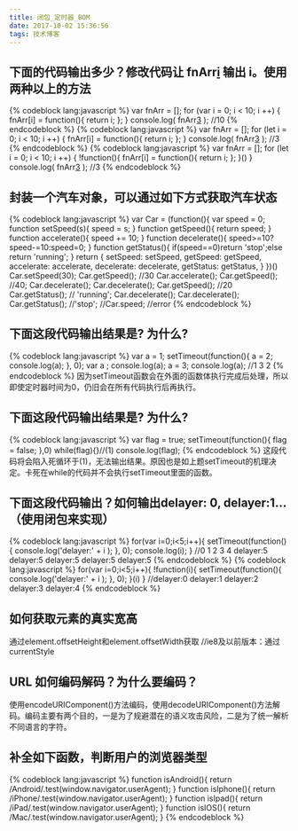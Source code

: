 ```yaml
---
title: 闭包_定时器_BOM
date: 2017-10-02 15:36:56
tags: 技术博客
---
```


## 下面的代码输出多少？修改代码让 fnArr[i]() 输出 i。使用 两种以上的方法
{% codeblock lang:javascript %}
    var fnArr = [];
    for (var i = 0; i < 10; i ++) {
        fnArr[i] =  function(){
    	    return i;
        };
    }
    console.log( fnArr[3]() );  //10
{% endcodeblock %}
{% codeblock lang:javascript %}
    var fnArr = [];
    for (let i = 0; i < 10; i ++) {
        fnArr[i] =  function(){
    	    return i;
        };
    }
    console.log( fnArr[3]() );  //3
{% endcodeblock %}
{% codeblock lang:javascript %}
    var fnArr = [];
    for (let i = 0; i < 10; i ++) {
    	!function(){
			fnArr[i] =  function(){
	    	    return i;
	        };
	    }()
    }
    console.log( fnArr[3]() );  //3
{% endcodeblock %}
## 封装一个汽车对象，可以通过如下方式获取汽车状态
{% codeblock lang:javascript %}
var Car = (function(){
	var speed = 0;
	function setSpeed(s){
	    speed = s;
	}
	function getSpeed(){
	    return speed;
	}
	function accelerate(){
		speed += 10;
	}
	function decelerate(){
		speed>=10?speed-=10:speed=0;
	}
	function getStatus(){
		if(speed==0)return 'stop';else return 'running';
	}
   return {
      setSpeed: setSpeed,
      getSpeed: getSpeed,
      accelerate: accelerate,
      decelerate: decelerate,
      getStatus: getStatus,
   }
})()
Car.setSpeed(30);
Car.getSpeed(); //30
Car.accelerate();
Car.getSpeed(); //40;
Car.decelerate();
Car.decelerate();
Car.getSpeed(); //20
Car.getStatus(); // 'running';
Car.decelerate(); 
Car.decelerate();
Car.getStatus();  //'stop';
//Car.speed;  //error
{% endcodeblock %}
## 下面这段代码输出结果是? 为什么?
{% codeblock lang:javascript %}
var a = 1;
setTimeout(function(){
    a = 2;
    console.log(a);
}, 0);
var a ;
console.log(a);
a = 3;
console.log(a);
//1 3 2
{% endcodeblock %}
因为setTimeout函数会在外面的函数体执行完成后处理，所以即使定时器时间为0，仍旧会在所有代码执行后再执行。
## 下面这段代码输出结果是? 为什么?
{% codeblock lang:javascript %}
var flag = true;
setTimeout(function(){
    flag = false;
},0)
while(flag){}//(1)
console.log(flag);
{% endcodeblock %}
这段代码将会陷入死循环于(1)，无法输出结果。原因也是如上题setTimeout的机理决定。卡死在while的代码并不会执行setTimeout里面的函数。
## 下面这段代码输出？如何输出delayer: 0, delayer:1...（使用闭包来实现）
{% codeblock lang:javascript %}
for(var i=0;i<5;i++){
	setTimeout(function(){
         console.log('delayer:' + i );
	}, 0);
	console.log(i);
}
//0 1 2 3 4 delayer:5 delayer:5 delayer:5 delayer:5 delayer:5
{% endcodeblock %}
{% codeblock lang:javascript %}
for(var i=0;i<5;i++){
		!function(i){
		setTimeout(function(){
	         console.log('delayer:' + i );
		}, 0);
	}(i)
}
//delayer:0 delayer:1 delayer:2 delayer:3 delayer:4
{% endcodeblock %}
## 如何获取元素的真实宽高
通过element.offsetHeight和element.offsetWidth获取
//ie8及以前版本：通过currentStyle
## URL 如何编码解码？为什么要编码？
使用encodeURIComponent()方法编码，使用decodeURIComponent()方法解码。编码主要有两个目的，一是为了规避潜在的语义攻击风险，二是为了统一解析不同语言的字符。
## 补全如下函数，判断用户的浏览器类型
{% codeblock lang:javascript %}
function isAndroid(){
	return /Android/.test(window.navigator.userAgent);
}
function isIphone(){
	return /iPhone/.test(window.navigator.userAgent);
}
function isIpad(){
	return /iPad/.test(window.navigator.userAgent);
}
function isIOS(){
	return /Mac/.test(window.navigator.userAgent);
}
{% endcodeblock %}